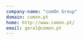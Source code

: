 ```yaml
---
company-name: "comOn Group"
domain: comon.pt
home: http://www.comon.pt/
email: geral@comon.pt
---
```




